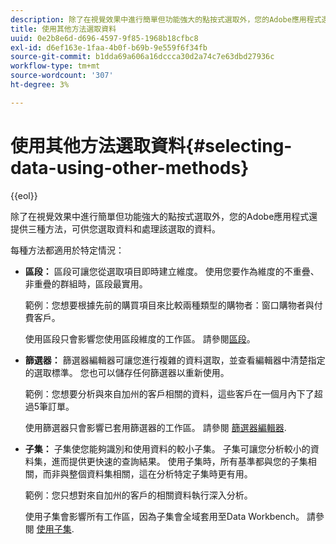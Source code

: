 ```yaml
---
description: 除了在視覺效果中進行簡單但功能強大的點按式選取外，您的Adobe應用程式還提供三種方法，可供您選取資料和處理該選取的資料。
title: 使用其他方法選取資料
uuid: 0e2b8e6d-d696-4597-9f85-1968b18cfbc8
exl-id: d6ef163e-1faa-4b0f-b69b-9e559f6f34fb
source-git-commit: b1dda69a606a16dccca30d2a74c7e63dbd27936c
workflow-type: tm+mt
source-wordcount: '307'
ht-degree: 3%

---
```


# 使用其他方法選取資料{#selecting-data-using-other-methods}

{{eol}}

除了在視覺效果中進行簡單但功能強大的點按式選取外，您的Adobe應用程式還提供三種方法，可供您選取資料和處理該選取的資料。

每種方法都適用於特定情況：

* **區段：** 區段可讓您從選取項目即時建立維度。 使用您要作為維度的不重疊、非重疊的群組時，區段最實用。

   範例：您想要根據先前的購買項目來比較兩種類型的購物者：窗口購物者與付費客戶。

   使用區段只會影響您使用區段維度的工作區。 請參閱[區段](../../../../home/c-get-started/c-analysis-vis/c-seg/c-seg.md#concept-71a333e5c7334e0489c76fca95862fbc)。

* **篩選器：** 篩選器編輯器可讓您進行複雜的資料選取，並查看編輯器中清楚指定的選取標準。 您也可以儲存任何篩選器以重新使用。

   範例：您想要分析與來自加州的客戶相關的資料，這些客戶在一個月內下了超過5筆訂單。

   使用篩選器只會影響已套用篩選器的工作區。 請參閱 [篩選器編輯器](../../../../home/c-get-started/c-analysis-vis/c-filter-editors/c-filter-editors.md#concept-2f343ecbed8240f18b0c1f1eccef11e3).

* **子集：** 子集使您能夠識別和使用資料的較小子集。 子集可讓您分析較小的資料集，進而提供更快速的查詢結果。 使用子集時，所有基準都與您的子集相關，而非與整個資料集相關，這在分析特定子集時更有用。

   範例：您只想對來自加州的客戶的相關資料執行深入分析。

   使用子集會影響所有工作區，因為子集會全域套用至Data Workbench。 請參閱 [使用子集](../../../../home/c-get-started/c-vis/c-wk-subsets/c-wk-subsets.md#concept-43809322b6374d5cb2536630a13e943b).

